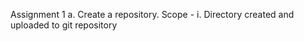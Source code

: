 Assignment 1
    a. Create a repository.
            Scope -
                i. Directory created and uploaded to git repository